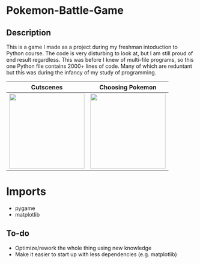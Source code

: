 # Pokemon-Battle-Game
## Description
This is a game I made as a project during my freshman intoduction to Python course. The code is very disturbing to look at, but I am still proud of end result regardless. This was before I knew of multi-file programs, so this one Python file contains 2000+ lines of code. Many of which are reduntant but this was during the infancy of my study of programming.


Cutscenes | Choosing Pokemon
------------ | -------------
<img src="http://g.recordit.co/8rqXx3wBqc.gif" width=200><br>  |  <img src="http://g.recordit.co/J5fqf3Vdre.gif" width=200><br>  
  

# Imports
<ul>
  <li>pygame</li>    
  <li>matplotlib</li>   
</ul>

## To-do
* Optimize/rework the whole thing using new knowledge
* Make it easier to start up with less dependencies (e.g. matplotlib)
